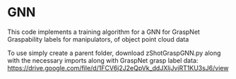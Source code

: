# GNN
This code implements a training algorithm for a GNN for GraspNet Graspability labels for manipulators, of object point cloud data

To use simply create a parent folder, download zShotGraspGNN.py along with the necessary imports along with GraspNet grasp label data: https://drive.google.com/file/d/1FCV6j2J2eQpVk_ddJXljJvjRT1KU3sJ6/view
